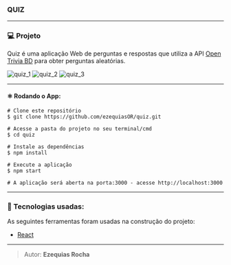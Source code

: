 ### QUIZ

------------


### 💻 Projeto
Quiz é uma aplicação Web de perguntas e respostas que utiliza a API [Open Trivia BD](https://opentdb.com/api_config.php) para obter perguntas aleatórias.

![quiz_1](https://user-images.githubusercontent.com/44200063/107948957-4e450380-6f73-11eb-89ae-df25b311be17.png)
![quiz_2](https://user-images.githubusercontent.com/44200063/107948971-5309b780-6f73-11eb-81f5-d0888142712c.png)
![quiz_3](https://user-images.githubusercontent.com/44200063/107948979-5604a800-6f73-11eb-945f-509ae0026f3d.png)

------------

#### ⚛️ Rodando o App:

    # Clone este repositório
    $ git clone https://github.com/ezequiasOR/quiz.git

    # Acesse a pasta do projeto no seu terminal/cmd
    $ cd quiz

    # Instale as dependências
    $ npm install

    # Execute a aplicação
    $ npm start

    # A aplicação será aberta na porta:3000 - acesse http://localhost:3000

------------

### 🚀 Tecnologias usadas:

As seguintes ferramentas foram usadas na construção do projeto:

- [React](https://pt-br.reactjs.org/)

------------

> Autor: **Ezequias Rocha**
